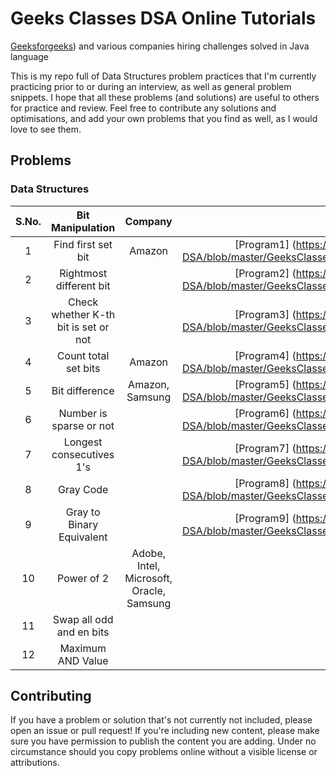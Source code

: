 # Geeks Classes DSA Online Tutorials
[Geeksforgeeks](https://www.geeksforgeeks.org/)) and various companies hiring challenges solved in Java language

This is my repo full of Data Structures problem practices that I'm currently practicing prior to or during an interview, as well as general problem snippets. I hope that all these problems (and solutions) are useful to others for practice and review. Feel free to contribute any solutions and optimisations, and add your own problems that you find as well, as I would love to see them.

## Problems

### Data Structures

| S.No. |            	Bit Manipulation            |                  Company        			|                                                                                           Solution                                              |
|:-----:|:-----------------------------------------:|:-----------------------------------------:|:-----------------------------------------------------------------------------------------------------------------------------------------------:|
|   1   | Find first set bit                        |                   Amazon 					| [Program1] (https://github.com/pgeek92/Geeks-Classes-DSA/blob/master/GeeksClasses_DSA/src/practice/DSA/BitMagic/Program1.java)                  |
|   2   | Rightmost different bit                   |                       					| [Program2] (https://github.com/pgeek92/Geeks-Classes-DSA/blob/master/GeeksClasses_DSA/src/practice/DSA/BitMagic/Program2.java)       			  |
|   3   | Check whether K-th bit is set or not      |                       					| [Program3] (https://github.com/pgeek92/Geeks-Classes-DSA/blob/master/GeeksClasses_DSA/src/practice/DSA/BitMagic/Program3.java)				  |
|   4   | Count total set bits				        |                   Amazon          		| [Program4] (https://github.com/pgeek92/Geeks-Classes-DSA/blob/master/GeeksClasses_DSA/src/practice/DSA/BitMagic/Program4.java)				  |
|   5   | Bit difference     				        |               Amazon, Samsung				| [Program5] (https://github.com/pgeek92/Geeks-Classes-DSA/blob/master/GeeksClasses_DSA/src/practice/DSA/BitMagic/Program5.java)			  	  |
|  	6   | Number is sparse or not                   |                       					| [Program6] (https://github.com/pgeek92/Geeks-Classes-DSA/blob/master/GeeksClasses_DSA/src/practice/DSA/BitMagic/Program6.java)				  |
|   7   | Longest consecutives 1's                  |                       					| [Program7] (https://github.com/pgeek92/Geeks-Classes-DSA/blob/master/GeeksClasses_DSA/src/practice/DSA/BitMagic/Program7.java) 				  |
|   8   | Gray Code                				    |                       					| [Program8] (https://github.com/pgeek92/Geeks-Classes-DSA/blob/master/GeeksClasses_DSA/src/practice/DSA/BitMagic/Program8.java) 				  |
|   9   | Gray to Binary Equivalent                 |                       					| [Program9] (https://github.com/pgeek92/Geeks-Classes-DSA/blob/master/GeeksClasses_DSA/src/practice/DSA/BitMagic/Program9.java) 				  |
|   10  | Power of 2                                | Adobe, Intel, Microsoft, Oracle, Samsung  | [Program10](https://github.com/pgeek92/Geeks-Classes-DSA/blob/master/GeeksClasses_DSA/src/practice/DSA/BitMagic/Program10.java) 				  |
|   11  | Swap all odd and en bits                  |                       					| [Program11](https://github.com/pgeek92/Geeks-Classes-DSA/blob/master/GeeksClasses_DSA/src/practice/DSA/BitMagic/Program11.java) 				  |
|   12  | Maximum AND Value                         |                       					| [Program12](https://github.com/pgeek92/Geeks-Classes-DSA/blob/master/GeeksClasses_DSA/src/practice/DSA/BitMagic/Program12.java) 				  |            																

## Contributing

If you have a problem or solution that's not currently not included, please open an issue or pull request! If you're including new content, please make sure you have permission to publish the content you are adding. Under no circumstance should you copy problems online without a visible license or attributions.

